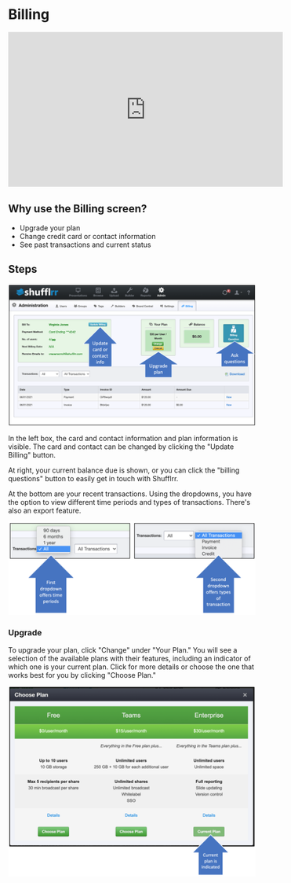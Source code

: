 # Billing
 
<div class="player">
<iframe width="560" height="315" src="https://www.youtube-nocookie.com/embed/Va3LFIwmbCo" title="YouTube video player" frameborder="0" allow="accelerometer; autoplay; clipboard-write; encrypted-media; gyroscope; picture-in-picture" allowfullscreen></iframe>
</div>
 
## Why use the Billing screen? 

* Upgrade your plan
* Change credit card or contact information
* See past transactions and current status

## Steps

![Billing screen](img/admin-billing.png)

In the left box, the card and contact information and plan information is visible. The card and contact can be changed by clicking the "Update Billing" button. 

At right, your current balance due is shown, or you can click the "billing questions" button to easily get in touch with Shufflrr. 

At the bottom are your recent transactions. Using the dropdowns, you have the option to view different time periods and types of transactions. There's also an export feature. 

![Using the dropdowns to select what is shown in the grid](img/admin-billing-dropdowns.png)

### Upgrade

To upgrade your plan, click "Change" under "Your Plan." You will see a selection of the available plans with their features, including an indicator of which one is your current plan. Click for more details or choose the one that works best for you by clicking "Choose Plan."

![Plan options](img/admin-billing-chooseplan.png)



